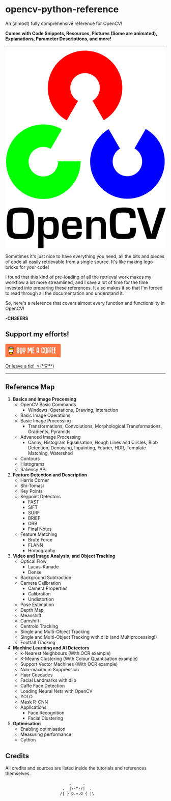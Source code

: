 # opencv-python-reference
An (almost) fully comprehensive reference for OpenCV!

**Comes with Code Snippets, Resources, Pictures (Some are animated), Explanations, Parameter Descriptions, and more!**

---

![Image result for opencv logo](assets/OpenCV_Logo_with_text.png)



Sometimes it's just nice to have everything you need, all the bits and pieces of code all easily retrievable from a single source. It's like making lego bricks for your code!

I found that this kind of pre-loading of all the retrieval work makes my workflow a lot more streamlined, and I save a lot of time for the time invested into preparing these references. It also makes it so that I'm forced to read through all the documentation and understand it.

So, here's a reference that covers almost every function and functionality in OpenCV!

**-CH3EERS**



## Support my efforts!

 [![Yeah! Buy the DRAGON a COFFEE!](assets/COFFEE%20BUTTON%20%E3%83%BE(%C2%B0%E2%88%87%C2%B0%5E).png)](https://www.buymeacoffee.com/methylDragon)

[Or leave a tip! ヾ(°∇°*)](https://www.paypal.me/methylDragon)

---

## Reference Map

1. **Basics and Image Processing**
   - OpenCV Basic Commands
     - Windows, Operations, Drawing, Interaction
   - Basic Image Operations
   - Basic Image Processing
     - Transformations, Convolutions, Morphological Transformations,  Gradients, Pyramids
   - Advanced Image Processing
     - Canny, Histogram Equalisation, Hough Lines and Circles, Blob Detection, Denoising, Inpainting, Fourier, HDR, Template Matching, Watershed
   - Contours
   - Histograms
   - Saliency API
2. **Feature Detection and Description**
   - Harris Corner
   - Shi-Tomasi
   - Key Points
   - Keypoint Detectors
     - FAST
     - SIFT
     - SURF
     - BRIEF
     - ORB
     - Final Notes
   - Feature Matching
     - Brute Force
     - FLANN
     - Homography
3. **Video and Image Analysis, and Object Tracking**
   - Optical Flow
     - Lucas-Kanade
     - Dense
   - Background Subtraction
   - Camera Calibration
     - Camera Properties
     - Calibration
     - Undistortion
   - Pose Estimation
   - Depth Map
   - Meanshift
   - Camshift
   - Centroid Tracking
   - Single and Multi-Object Tracking
   - Single and Multi-Object Tracking with dlib (and Multiprocessing!)
   - Footfall Tracking
4. **Machine Learning and AI Detectors**
   - k-Nearest Neighbours (With OCR example)
   - K-Means Clustering (With Colour Quantisation example)
   - Support Vector Machines (With OCR example)
   - Non-maximum Suppression
   - Haar Cascades
   - Facial Landmarks with dlib
   - Caffe Face Detection
   - Loading Neural Nets with OpenCV
   - YOLO
   - Mask R-CNN
   - Applications
     - Face Recognition
     - Facial Clustering
5. **Optimisation**
   - Enabling optimisation
   - Measuring performance
   - Cython



## Credits

All credits and sources are listed inside the tutorials and references themselves.



```
                            .     .
                         .  |\-^-/|  .    
                        /| } O.=.O { |\
```